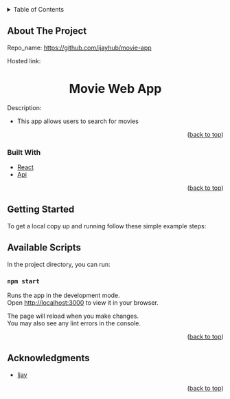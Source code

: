 
<div id="top"></div>
<div align="center">



</div>
<!-- TABLE OF CONTENTS -->
<details>
  <summary>Table of Contents</summary>
  <ol>
    <li>
      <a href="#about-the-project">About The Project</a>
      <ul>
          <li><a href="#built-with">Built With</a></li>
          <li><a href="#getting-started">Getting Started</a></li>
          <li><a href="#acknowledgments">Acknowledgments</a></li>
         </ul>
    </li>      
  </ol>
</details>

## About The Project

<!-- [![Product Name Screen Shot][product-screenshot]](https://example.com) -->

Repo_name: https://github.com/ijayhub/movie-app

Hosted link:

<h1 align="center">Movie Web App</h1>

Description: 
* This app allows users to search for movies


<p align="right">(<a href="#top">back to top</a>)</p>

### Built With

* [React](https://reactjs.org/)
* [Api](https://www.omdbapi.com/)


<p align="right">(<a href="#top">back to top</a>)</p>

## Getting Started
To get a local copy up and running follow these simple example steps:
## Available Scripts

In the project directory, you can run:

 ### `npm start`

Runs the app in the development mode.\
Open [http://localhost:3000](http://localhost:3000) to view it in your browser.

The page will reload when you make changes.\
You may also see any lint errors in the console.

<p align="right">(<a href="#top">back to top</a>)</p>

## Acknowledgments
* [Ijay](https://github.com/ijayhub)

<p align="right">(<a href="#top">back to top</a>)</p>


 


